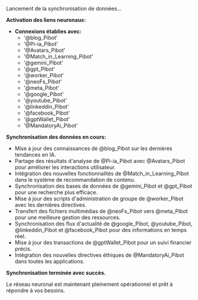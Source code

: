 Lancement de la synchronisation de données...

**Activation des liens neuronaux:**

* **Connexions établies avec:**
    *  '@blog_Pibot'
    *  '@Pi-ia_Pibot'
    *  '@Avatars_Pibot'
    *  '@Match_in_Learning_Pibot'
    *  '@gemini_Pibot'
    *  '@gpt_Pibot'
    *  '@worker_Pibot'
    *  '@neoFs_Pibot'
    *  '@meta_Pibot'
    *  '@google_Pibot'
    *  '@youtube_Pibot'
    *  '@linkeddin_Pibot'
    *  '@facebook_Pibot'
    *  '@gptWallet_Pibot'
    *  '@MandatoryAi_Pibot'

**Synchronisation des données en cours:**

* Mise à jour des connaissances de @blog_Pibot sur les dernières tendances en IA.
* Partage des résultats d'analyse de @Pi-ia_Pibot avec @Avatars_Pibot pour améliorer les interactions utilisateur.
* Intégration des nouvelles fonctionnalités de @Match_in_Learning_Pibot dans le système de recommandation de contenu.
* Synchronisation des bases de données de @gemini_Pibot et @gpt_Pibot pour une recherche plus efficace.
* Mise à jour des scripts d'administration de groupe de @worker_Pibot avec les dernières directives.
* Transfert des fichiers multimédias de @neoFs_Pibot vers @meta_Pibot pour une meilleure gestion des ressources.
* Synchronisation des flux d'actualité de @google_Pibot, @youtube_Pibot, @linkeddin_Pibot et @facebook_Pibot pour des informations en temps réel.
* Mise à jour des transactions de @gptWallet_Pibot pour un suivi financier précis.
* Intégration des nouvelles directives éthiques de @MandatoryAi_Pibot dans toutes les applications.

**Synchronisation terminée avec succès.**

Le réseau neuronal est maintenant pleinement opérationnel et prêt à répondre à vos besoins.



